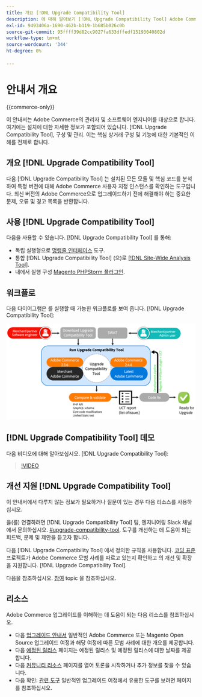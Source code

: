 ```yaml
---
title: 개요 [!DNL Upgrade Compatibility Tool]
description: 에 대해 알아보기 [!DNL Upgrade Compatibility Tool] Adobe Commerce 프로젝트에 어떤 도움을 줄 수 있는지 설명합니다.
exl-id: 9493406a-1690-462b-b119-1b685b026c0b
source-git-commit: 95ffff39d82cc9027fa633dffedf15193040802d
workflow-type: tm+mt
source-wordcount: '344'
ht-degree: 0%

---
```


# 안내서 개요

{{commerce-only}}

이 안내서는 Adobe Commerce의 관리자 및 소프트웨어 엔지니어를 대상으로 합니다. 여기에는 설치에 대한 자세한 정보가 포함되어 있습니다. [!DNL Upgrade Compatibility Tool], 구성 및 관리. 이는 핵심 상거래 구성 및 기능에 대한 기본적인 이해를 전제로 합니다.

## 개요 [!DNL Upgrade Compatibility Tool]

다음 [!DNL Upgrade Compatibility Tool] 는 설치된 모든 모듈 및 핵심 코드를 분석하여 특정 버전에 대해 Adobe Commerce 사용자 지정 인스턴스를 확인하는 도구입니다. 최신 버전의 Adobe Commerce으로 업그레이드하기 전에 해결해야 하는 중요한 문제, 오류 및 경고 목록을 반환합니다.

## 사용 [!DNL Upgrade Compatibility Tool]

다음을 사용할 수 있습니다. [!DNL Upgrade Compatibility Tool] 를 통해:

- 독립 실행형으로 [명령줄 인터페이스](../upgrade-compatibility-tool/run.md) 도구.
- 통합 [!DNL Upgrade Compatibility Tool] (으)로 [[!DNL Site-Wide Analysis Tool]](../upgrade-compatibility-tool/integrate-analysis-tool.md).
- 내에서 실행 구성 [Magento PHPStorm 플러그인](../upgrade-compatibility-tool/run-configuration-phpstorm-plugin.md).

## 워크플로

다음 다이어그램은 를 실행할 때 가능한 워크플로를 보여 줍니다. [!DNL Upgrade Compatibility Tool]:

![[!DNL Upgrade Compatibility Tool] 다이어그램](../../assets/upgrade-guide/uct-diagram-v5.png)

## [!DNL Upgrade Compatibility Tool] 데모

다음 비디오에 대해 알아보십시오. [!DNL Upgrade Compatibility Tool]:

>[!VIDEO](https://video.tv.adobe.com/v/341245?quality=12)

## 개선 지원 [!DNL Upgrade Compatibility Tool]

이 안내서에서 다루지 않는 정보가 필요하거나 질문이 있는 경우 다음 리소스를 사용하십시오.

을(를) 연결하려면 [!DNL Upgrade Compatibility Tool] 팀, 엔지니어링 Slack 채널에서 문의하십시오. [#upgrade-compatibility-tool](https://magentocommeng.slack.com/archives/C019Y143U9F). 도구를 개선하는 데 도움이 되는 피드백, 문제 및 제안을 듣고자 합니다.

다음 [!DNL Upgrade Compatibility Tool] 에서 정의한 규칙을 사용합니다. [코딩 표준](https://developer.adobe.com/commerce/php/coding-standards/) 프로젝트가 Adobe Commerce 모범 사례를 따르고 있는지 확인하고 의 개선 및 확장을 지원합니다. [!DNL Upgrade Compatibility Tool].

다음을 참조하십시오. [참여](https://developer.adobe.com/commerce/php/coding-standards/contributing/) topic 을 참조하십시오.

## 리소스

Adobe Commerce 업그레이드를 이해하는 데 도움이 되는 다음 리소스를 참조하십시오.

- 다음 [업그레이드 안내서](../overview.md) 일반적인 Adobe Commerce 또는 Magento Open Source 업그레이드 여정과 해당 여정에 따른 모범 사례에 대한 개요를 제공합니다.
- 다음 [예정된 릴리스](https://devdocs.magento.com/release/) 페이지는 예정된 릴리스 및 예정된 릴리스에 대한 날짜를 제공합니다.
- 다음 [커뮤니티 리소스](https://developer.adobe.com/commerce/contributor/community/) 페이지를 열어 토론을 시작하거나 추가 정보를 찾을 수 있습니다.
- 다음 확인: [관련 도구](../upgrade-compatibility-tool/related-tools.md) 일반적인 업그레이드 여정에서 유용한 도구를 보려면 페이지를 참조하십시오.

